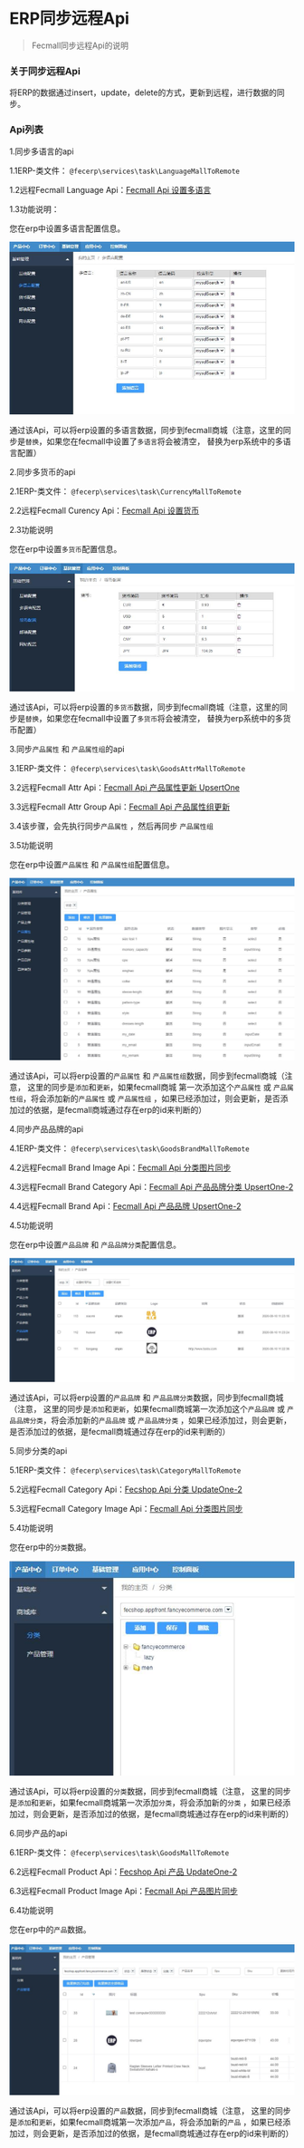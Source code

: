 ERP同步远程Api
===========

> Fecmall同步远程Api的说明

### 关于同步远程Api


将ERP的数据通过insert，update，delete的方式，更新到远程，进行数据的同步。

### Api列表

1.同步多语言的api

1.1ERP-类文件： `@fecerp\services\task\LanguageMallToRemote`

1.2远程Fecmall Language Api：[Fecmall Api 设置多语言](https://www.fecmall.com/doc/fecshop-guide/develop/cn-2.0/guide-fecmall-api-mutil-lang-set.html)

1.3功能说明：

您在erp中设置多语言配置信息。

![](images/fecerp1_1.jpg)

通过该Api，可以将erp设置的多语言数据，同步到fecmall商城（注意，这里的同步是`替换`，如果您在fecmall中设置了`多语言`将会被清空，
替换为erp系统中的多语言配置）

2.同步多货币的api

2.1ERP-类文件： `@fecerp\services\task\CurrencyMallToRemote`

2.2远程Fecmall Curency Api：[Fecmall Api 设置货币](https://www.fecmall.com/doc/fecshop-guide/develop/cn-2.0/guide-fecmall-api-currency-set.html)

2.3功能说明

您在erp中设置`多货币`配置信息。

![](images/fecerp1_2.jpg)


通过该Api，可以将erp设置的`多货币`数据，同步到fecmall商城（注意，这里的同步是`替换`，如果您在fecmall中设置了`多货币`将会被清空，
替换为erp系统中的多货币配置）




3.同步`产品属性` 和 `产品属性组`的api

3.1ERP-类文件： `@fecerp\services\task\GoodsAttrMallToRemote`

3.2远程Fecmall Attr Api：[Fecmall Api 产品属性更新 UpsertOne](https://www.fecmall.com/doc/fecshop-guide/develop/cn-2.0/guide-fecmall-api-attr-upsert.html)

3.3远程Fecmall Attr Group Api：[Fecmall Api 产品属性组更新](https://www.fecmall.com/doc/fecshop-guide/develop/cn-2.0/guide-fecmall-api-attr-group-upsert.html)

3.4该步骤，会先执行同步`产品属性` ，然后再同步 `产品属性组`

3.5功能说明

您在erp中设置`产品属性` 和 `产品属性组`配置信息。

![](images/fecerp1_3.jpg)


通过该Api，可以将erp设置的`产品属性` 和 `产品属性组`数据，同步到fecmall商城（注意，
这里的同步是`添加`和`更新`，如果fecmall商城 第一次添加这个`产品属性` 或 `产品属性组`，将会添加新的`产品属性` 或 `产品属性组`
，如果已经添加过，则会更新，是否添加过的依据，是fecmall商城通过存在erp的id来判断的）




4.同步产品品牌的api

4.1ERP-类文件： `@fecerp\services\task\GoodsBrandMallToRemote`

4.2远程Fecmall Brand Image Api：[Fecmall Api 分类图片同步](https://www.fecmall.com/doc/fecshop-guide/develop/cn-2.0/guide-fecmall-api-category-image-sync.html)

4.3远程Fecmall Brand Category Api：[Fecmall Api 产品品牌分类 UpsertOne-2](https://www.fecmall.com/doc/fecshop-guide/develop/cn-2.0/guide-fecmall-api-product-brand-category-upsert-2.html)


4.4远程Fecmall Brand Api：[Fecmall Api 产品品牌 UpsertOne-2](https://www.fecmall.com/doc/fecshop-guide/develop/cn-2.0/guide-fecmall-api-product-brand-upsert-2.html)



4.5功能说明

您在erp中设置`产品品牌` 和 `产品品牌分类`配置信息。

![](images/fecerp1_4.jpg)

通过该Api，可以将erp设置的`产品品牌` 和 `产品品牌分类`数据，同步到fecmall商城（注意，
这里的同步是`添加`和`更新`，如果fecmall商城第一次添加这个`产品品牌` 或 `产品品牌分类`，将会添加新的`产品品牌` 或 `产品品牌分类`
，如果已经添加过，则会更新，是否添加过的依据，是fecmall商城通过存在erp的id来判断的）


5.同步分类的api

5.1ERP-类文件： `@fecerp\services\task\CategoryMallToRemote`

5.2远程Fecmall Category Api：[Fecshop Api 分类 UpdateOne-2](https://www.fecmall.com/doc/fecshop-guide/develop/cn-2.0/guide-fecmall-api-category-upsertone-2.html)

5.3远程Fecmall Category Image Api：[Fecmall Api 分类图片同步](https://www.fecmall.com/doc/fecshop-guide/develop/cn-2.0/guide-fecmall-api-category-image-sync.html)


5.4功能说明

您在erp中的`分类`数据。

![](images/fecerp1_5.jpg)


通过该Api，可以将erp设置的`分类`数据，同步到fecmall商城（注意，
这里的同步是`添加`和`更新`，如果fecmall商城第一次添加`分类`，将会添加新的`分类`
，如果已经添加过，则会更新，是否添加过的依据，是fecmall商城通过存在erp的id来判断的）

6.同步产品的api

6.1ERP-类文件： `@fecerp\services\task\GoodsMallToRemote`

6.2远程Fecmall Product Api：[Fecshop Api 产品 UpdateOne-2](https://www.fecmall.com/doc/fecshop-guide/develop/cn-2.0/guide-fecmall-api-product-upsertone-2.html)

6.3远程Fecmall Product Image Api：[Fecmall Api 产品图片同步](https://www.fecmall.com/doc/fecshop-guide/develop/cn-2.0/guide-fecmall-api-product-image-sync.html)



6.4功能说明

您在erp中的`产品`数据。

![](images/fecerp1_6.jpg)


通过该Api，可以将erp设置的`产品`数据，同步到fecmall商城（注意，
这里的同步是`添加`和`更新`，如果fecmall商城第一次添加`产品`，将会添加新的`产品`
，如果已经添加过，则会更新，是否添加过的依据，是fecmall商城通过存在erp的id来判断的）





























